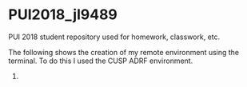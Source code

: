 # PUI2018_jl9489
PUI 2018 student repository used for homework, classwork, etc.

The following shows the creation of my remote environment using the terminal.  To do this I used the CUSP ADRF environment.

1) 
